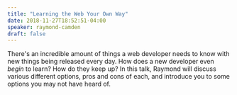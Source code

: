 ```yaml
---
title: "Learning the Web Your Own Way"
date: 2018-11-27T18:52:51-04:00
speaker: raymond-camden
draft: false
---
```


There's an incredible amount of things a web developer needs to know with new things being released every day. How does a new developer even *begin* to learn? How do they keep up? In this talk, Raymond
will discuss various different options, pros and cons of each, and introduce you to some options you may not have heard of.